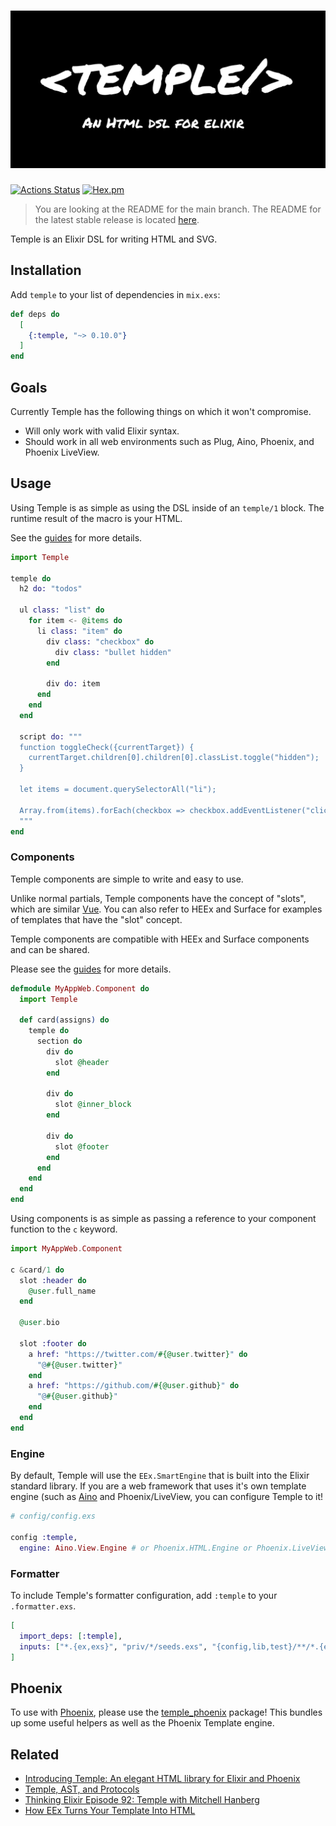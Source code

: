 # ![](temple-github-image.png)

[![Actions Status](https://github.com/mhanberg/temple/workflows/CI/badge.svg)](https://github.com/mhanberg/temple/actions)
[![Hex.pm](https://img.shields.io/hexpm/v/temple.svg)](https://hex.pm/packages/temple)

> You are looking at the README for the main branch. The README for the latest stable release is located [here](https://github.com/mhanberg/temple/tree/v0.9.0).

Temple is an Elixir DSL for writing HTML and SVG.

## Installation

Add `temple` to your list of dependencies in `mix.exs`:

```elixir
def deps do
  [
    {:temple, "~> 0.10.0"}
  ]
end
```
## Goals

Currently Temple has the following things on which it won't compromise.

- Will only work with valid Elixir syntax.
- Should work in all web environments such as Plug, Aino, Phoenix, and Phoenix LiveView.

## Usage

Using Temple is as simple as using the DSL inside of an `temple/1` block. The runtime result of the macro is your HTML.

See the [guides](https://hexdocs.pm/temple/your-first-template.html) for more details.

```elixir
import Temple

temple do
  h2 do: "todos"

  ul class: "list" do
    for item <- @items do
      li class: "item" do
        div class: "checkbox" do
          div class: "bullet hidden"
        end

        div do: item
      end
    end
  end

  script do: """
  function toggleCheck({currentTarget}) {
    currentTarget.children[0].children[0].classList.toggle("hidden");
  }

  let items = document.querySelectorAll("li");

  Array.from(items).forEach(checkbox => checkbox.addEventListener("click", toggleCheck));
  """
end
```

### Components

Temple components are simple to write and easy to use.

Unlike normal partials, Temple components have the concept of "slots", which are similar [Vue](https://v3.vuejs.org/guide/component-slots.html#named-slots). You can also refer to HEEx and Surface for examples of templates that have the "slot" concept.

Temple components are compatible with HEEx and Surface components and can be shared.

Please see the [guides](https://hexdocs.pm/temple/components.html) for more details.

```elixir
defmodule MyAppWeb.Component do
  import Temple

  def card(assigns) do
    temple do
      section do
        div do
          slot @header
        end

        div do
          slot @inner_block
        end

        div do
          slot @footer
        end
      end
    end
  end
end
```

Using components is as simple as passing a reference to your component function to the `c` keyword.

```elixir
import MyAppWeb.Component

c &card/1 do
  slot :header do
    @user.full_name
  end

  @user.bio

  slot :footer do
    a href: "https://twitter.com/#{@user.twitter}" do
      "@#{@user.twitter}"
    end
    a href: "https://github.com/#{@user.github}" do
      "@#{@user.github}"
    end
  end
end
```

### Engine

By default, Temple will use the `EEx.SmartEngine` that is built into the Elixir standard library. If you are a web framework that uses it's own template engine (such as [Aino](https://github.com/oestrich/aino) and Phoenix/LiveView, you can configure Temple to it!

```elixir
# config/config.exs

config :temple,
  engine: Aino.View.Engine # or Phoenix.HTML.Engine or Phoenix.LiveView.Engine
```

### Formatter

To include Temple's formatter configuration, add `:temple` to your `.formatter.exs`.

```elixir
[
  import_deps: [:temple],
  inputs: ["*.{ex,exs}", "priv/*/seeds.exs", "{config,lib,test}/**/*.{ex,exs,lexs}"],
]
```

## Phoenix

To use with [Phoenix](https://github.com/phoenixframework/phoenix), please use the [temple_phoenix](https://github.com/mhanberg/temple_phoenix) package! This bundles up some useful helpers as well as the Phoenix Template engine.

## Related

- [Introducing Temple: An elegant HTML library for Elixir and Phoenix](https://www.mitchellhanberg.com/introducing-temple-an-elegant-html-library-for-elixir-and-phoenix/)
- [Temple, AST, and Protocols](https://www.mitchellhanberg.com/temple-ast-and-protocols/)
- [Thinking Elixir Episode 92: Temple with Mitchell Hanberg](https://podcast.thinkingelixir.com/92)
- [How EEx Turns Your Template Into HTML](https://www.mitchellhanberg.com/how-eex-turns-your-template-into-html/)
